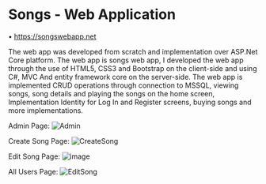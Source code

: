 # Songs - Web Application

•	https://songswebapp.net

The web app was developed from scratch and implementation over ASP.Net Core platform.
The web app is songs web app, I developed the web app through the use of HTML5, CSS3 and Bootstrap on the client-side and using C#, MVC And entity framework core on the server-side. 
The web app is implemented CRUD operations through connection to MSSQL, viewing songs, song details and playing the songs on the home screen, Implementation Identity for Log In and Register screens, buying songs and more implementations.

Admin Page:
![Admin](https://user-images.githubusercontent.com/55385057/80740902-74530180-8b21-11ea-85ac-0e3936615d96.JPG)

Create Song Page:
![CreateSong](https://user-images.githubusercontent.com/55385057/80740538-e545e980-8b20-11ea-8421-ff02792340c7.JPG)

Edit Song Page:
![image](https://user-images.githubusercontent.com/55385057/80740783-48378080-8b21-11ea-97a9-d645064bc319.png)

All Users Page:
![EditSong](https://user-images.githubusercontent.com/55385057/80740541-e5de8000-8b20-11ea-91b6-8888c0621797.JPG)


